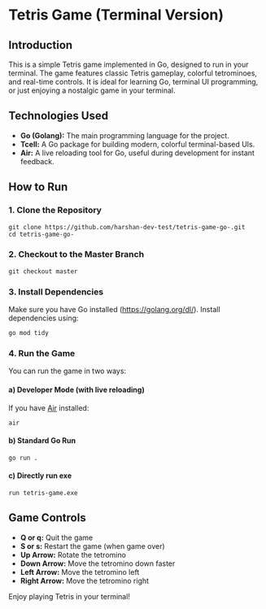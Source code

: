 # Tetris Game (Terminal Version)

## Introduction
This is a simple Tetris game implemented in Go, designed to run in your terminal. The game features classic Tetris gameplay, colorful tetrominoes, and real-time controls. It is ideal for learning Go, terminal UI programming, or just enjoying a nostalgic game in your terminal.

## Technologies Used
- **Go (Golang):** The main programming language for the project.
- **Tcell:** A Go package for building modern, colorful terminal-based UIs.
- **Air:** A live reloading tool for Go, useful during development for instant feedback.

## How to Run

### 1. Clone the Repository
```
git clone https://github.com/harshan-dev-test/tetris-game-go-.git
cd tetris-game-go-
```

### 2. Checkout to the Master Branch
```
git checkout master
```

### 3. Install Dependencies
Make sure you have Go installed (https://golang.org/dl/).
Install dependencies using:
```
go mod tidy
```

### 4. Run the Game
You can run the game in two ways:

#### a) Developer Mode (with live reloading)
If you have [Air](https://github.com/cosmtrek/air) installed:
```
air
```

#### b) Standard Go Run
```
go run .
```

#### c) Directly run exe
```
run tetris-game.exe
```

## Game Controls
- **Q or q:** Quit the game
- **S or s:** Restart the game (when game over)
- **Up Arrow:** Rotate the tetromino
- **Down Arrow:** Move the tetromino down faster
- **Left Arrow:** Move the tetromino left
- **Right Arrow:** Move the tetromino right

Enjoy playing Tetris in your terminal! 